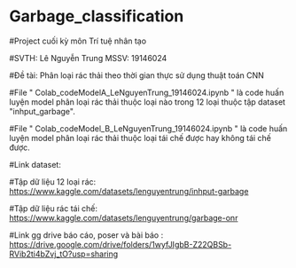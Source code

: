 # Garbage_classification
#Project cuối kỳ môn Trí tuệ nhân tạo

#SVTH: Lê Nguyễn Trung MSSV: 19146024

#Đề tài: Phân loại rác thải theo thời gian thực sử dụng thuật toán CNN

#File " Colab_codeModelA_LeNguyenTrung_19146024.ipynb " là code huấn luyện model phân loại rác thải thuộc loại nào trong 12 loại thuộc tập dataset "inhput_garbage".

#File " Colab_codeModel_B_LeNguyenTrung_19146024.ipynb " là code huấn luyện model phân loại rác thải thuộc loại tái chế được hay không tái chế được.

#Link dataset:

#Tập dữ liệu 12 loại rác: https://www.kaggle.com/datasets/lenguyentrung/inhput-garbage

#Tập dữ liệu rác tái chế: https://www.kaggle.com/datasets/lenguyentrung/garbage-onr

#Link gg drive báo cáo, poser và bài báo : https://drive.google.com/drive/folders/1wyfJIgbB-Z22QBSb-RVib2ti4bZvj_tO?usp=sharing
